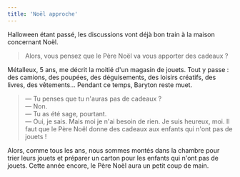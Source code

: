 ```yaml
---
title: 'Noël approche'
---
```


Halloween étant passé, les discussions vont déjà bon train à la maison concernant Noël.

<!-- more -->

> Alors, vous pensez que le Père Noël va vous apporter des cadeaux ?

Métalleux, 5 ans, me décrit la moitié d'un magasin de jouets. Tout y passe : des camions, des poupées, des déguisements, des loisirs créatifs, des livres, des vêtements… Pendant ce temps, Baryton reste muet.

> — Tu penses que tu n'auras pas de cadeaux ?  
> — Non.  
> — Tu as été sage, pourtant.  
> — Oui, je sais. Mais moi je n'ai besoin de rien. Je suis heureux, moi. Il faut que le Père Noël donne des cadeaux aux enfants qui n'ont pas de jouets !

Alors, comme tous les ans, nous sommes montés dans la chambre pour trier leurs jouets et préparer un carton pour les enfants qui n'ont pas de jouets. Cette année encore, le Père Noël aura un petit coup de main.
